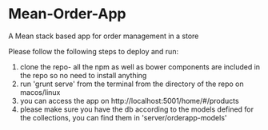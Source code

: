 # Mean-Order-App
A Mean stack based app for order management in a store


Please follow the following steps to deploy and run: 
1) clone the repo- all the npm as well as bower components are included in the repo so no need to install anything
2) run 'grunt serve' from the terminal from the directory of the repo on macos/linux
3) you can access the app on http://localhost:5001/home/#/products
4) please make sure you have the db according to the models defined for the collections, you can find them in 'server/orderapp-models'
